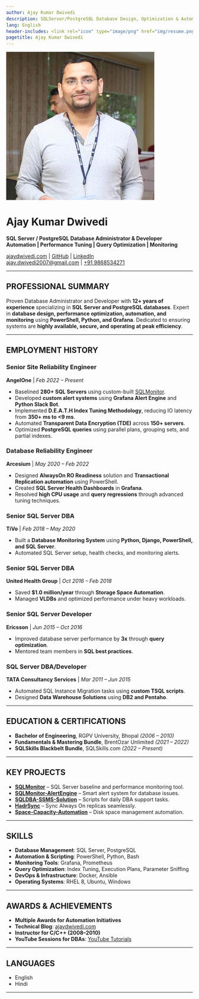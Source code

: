 ```yaml
---
author: Ajay Kumar Dwivedi
description: SQLServer/PostgreSQL Database Design, Optimization & Automation
lang: English
header-includes: <link rel="icon" type="image/png" href="img/resume.png" />
pagetitle: Ajay Kumar Dwivedi
---
```


![](img/Ajay-Kumar-Dwivedi.jpeg)

# **Ajay Kumar Dwivedi**  
**SQL Server / PostgreSQL Database Administrator & Developer**  
**Automation | Performance Tuning | Query Optimization | Monitoring**  

[ajaydwivedi.com](https://ajaydwivedi.com) | [GitHub](https://imajaydwivedi.github.io/) | [LinkedIn](https://www.linkedin.com/in/imajaydwivedi)  
[ajay.dwivedi2007@gmail.com](mailto:ajay.dwivedi2007@gmail.com) | [+91 9868534271](tel:+919868534271)  

---

## **PROFESSIONAL SUMMARY**  
Proven Database Administrator and Developer with **12+ years of experience** specializing in **SQL Server and PostgreSQL databases**. Expert in **database design, performance optimization, automation, and monitoring** using **PowerShell, Python, and Grafana**. Dedicated to ensuring systems are **highly available, secure, and operating at peak efficiency**.

---

## **EMPLOYMENT HISTORY**  

### **Senior Site Reliability Engineer**  
**AngelOne** | *Feb 2022 – Present*  
- Baselined **280+ SQL Servers** using custom-built [SQLMonitor](https://ajaydwivedi.com/demo/sqlmonitor).  
- Developed **custom alert systems** using **Grafana Alert Engine** and **Python Slack Bot**.  
- Implemented **D.E.A.T.H Index Tuning Methodology**, reducing IO latency from **350+ ms to <9 ms**.  
- Automated **Transparent Data Encryption (TDE)** across **150+ servers**.  
- Optimized **PostgreSQL queries** using parallel plans, grouping sets, and partial indexes.

### **Database Reliability Engineer**  
**Arcesium** | *May 2020 – Feb 2022*  
- Designed **AlwaysOn RO Readiness** solution and **Transactional Replication automation** using PowerShell.  
- Created **SQL Server Health Dashboards** in **Grafana**.  
- Resolved **high CPU usage** and **query regressions** through advanced tuning techniques.

### **Senior SQL Server DBA**  
**TiVo** | *Feb 2018 – May 2020*  
- Built a **Database Monitoring System** using **Python, Django, PowerShell, and SQL Server**.  
- Automated SQL Server setup, health checks, and monitoring alerts.

### **Senior SQL Server DBA**  
**United Health Group** | *Oct 2016 – Feb 2018*  
- Saved **$1.0 million/year** through **Storage Space Automation**.  
- Managed **VLDBs** and optimized performance under heavy workloads.

### **Senior SQL Server Developer**  
**Ericsson** | *Jun 2015 – Oct 2016*  
- Improved database server performance by **3x** through **query optimization**.  
- Mentored team members in **SQL best practices**.

### **SQL Server DBA/Developer**  
**TATA Consultancy Services** | *Mar 2011 – Jun 2015*  
- Automated SQL Instance Migration tasks using **custom TSQL scripts**.  
- Designed **Data Warehouse Solutions** using **DB2 and Pentaho**.

---

## **EDUCATION & CERTIFICATIONS**  
- **Bachelor of Engineering**, RGPV University, Bhopal *(2006 – 2010)*  
- **Fundamentals & Mastering Bundle**, BrentOzar Unlimited *(2021 – 2022)*  
- **SQLSkills Blackbelt Bundle**, SQLSkills.com *(2022 – Present)*  

---

## **KEY PROJECTS**  

- **[SQLMonitor](https://github.com/imajaydwivedi/SqlMonitor)** – SQL Server baseline and performance monitoring tool.  
- **[SQLMonitor-AlertEngine](https://ajaydwivedi.com/sqlmonitor/setup-sqlserver-alerts-with-open-source-sqlmonitor/)** – Smart alert system for database issues.  
- **[SQLDBA-SSMS-Solution](https://github.com/imajaydwivedi/SQLDBA-SSMS-Solution)** – Scripts for daily DBA support tasks.  
- **[HadrSync](https://github.com/imajaydwivedi/HadrSync)** – Sync Always On replicas seamlessly.  
- **[Space-Capacity-Automation](https://github.com/imajaydwivedi/Space-Capacity-Automation)** – Disk space management automation.  

---

## **SKILLS**  

- **Database Management**: SQL Server, PostgreSQL  
- **Automation & Scripting**: PowerShell, Python, Bash  
- **Monitoring Tools**: Grafana, Prometheus  
- **Query Optimization**: Index Tuning, Execution Plans, Parameter Sniffing  
- **DevOps & Infrastructure**: Docker, Ansible  
- **Operating Systems**: RHEL 8, Ubuntu, Windows  

---

## **AWARDS & ACHIEVEMENTS**  
- **Multiple Awards for Automation Initiatives**  
- **Technical Blog**: [ajaydwivedi.com](https://ajaydwivedi.com)  
- **Instructor for C/C++ (2008–2010)**  
- **YouTube Sessions for DBAs**: [YouTube Tutorials](https://ajaydwivedi.com/go/youtube)  

---

## **LANGUAGES**  
- English  
- Hindi  

---

